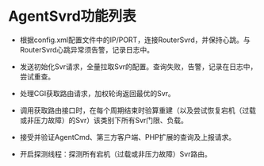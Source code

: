 # AgentSvrd功能列表

* 根据config.xml配置文件中的IP/PORT，连接RouterSvrd，并保持心跳。与RouterSvrd心跳异常须告警，记录日志中。

* 发送初始化Svr请求，全量拉取Svr的配置。查询失败，告警，记录在日志中，尝试重查。

* 处理CGI获取路由请求，加权轮询返回最优的Svr。

* 调用获取路由接口时，在每个周期结束时验算重建（以及尝试恢复宕机（过载或非压力故障）的Svr）该类别下所有Svr门限、负载。

* 接受并验证AgentCmd、第三方客户端、PHP扩展的查询及上报请求。

* 开启探测线程：探测所有宕机（过载或非压力故障）Svr路由。
